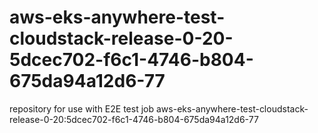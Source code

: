 # aws-eks-anywhere-test-cloudstack-release-0-20-5dcec702-f6c1-4746-b804-675da94a12d6-77
repository for use with E2E test job aws-eks-anywhere-test-cloudstack-release-0-20:5dcec702-f6c1-4746-b804-675da94a12d6-77
